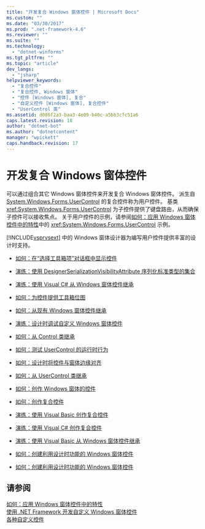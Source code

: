 ```yaml
---
title: "开发复合 Windows 窗体控件 | Microsoft Docs"
ms.custom: ""
ms.date: "03/30/2017"
ms.prod: ".net-framework-4.6"
ms.reviewer: ""
ms.suite: ""
ms.technology: 
  - "dotnet-winforms"
ms.tgt_pltfrm: ""
ms.topic: "article"
dev_langs: 
  - "jsharp"
helpviewer_keywords: 
  - "复合控件"
  - "复合控件, Windows 窗体"
  - "控件 [Windows 窗体], 复合"
  - "自定义控件 [Windows 窗体], 复合控件"
  - "UserControl 类"
ms.assetid: d086f2a3-baa3-4e09-b40c-a5bb3cfc51a6
caps.latest.revision: 18
author: "dotnet-bot"
ms.author: "dotnetcontent"
manager: "wpickett"
caps.handback.revision: 17
---
```

# 开发复合 Windows 窗体控件
可以通过组合其它 Windows 窗体控件来开发复合 Windows 窗体控件。  派生自 [System.Windows.Forms.UserControl](frlrfSystemWebUIUserControlClassTopic) 的复合控件称为用户控件。  基类 <xref:System.Windows.Forms.UserControl> 为子控件提供了键盘路由，从而确保子控件可以接收焦点。  关于用户控件的示例，请参阅[如何：应用 Windows 窗体控件中的特性](../../../../docs/framework/winforms/controls/how-to-apply-attributes-in-windows-forms-controls.md)中的 <xref:System.Windows.Forms.UserControl> 示例。  
  
 [!INCLUDE[vsprvsext](../../../../includes/vsprvsext-md.md)] 中的 Windows 窗体设计器为编写用户控件提供丰富的设计时支持。  
  
-   [如何：在“选择工具箱项”对话框中显示控件](http://msdn.microsoft.com/library/9yxtkx75\(v=vs.110\))  
  
-   [演练：使用 DesignerSerializationVisibilityAttribute 序列化标准类型的集合](http://msdn.microsoft.com/library/ms171731\(v=vs.110\))  
  
-   [演练：使用 Visual C\# 从 Windows 窗体控件继承](http://msdn.microsoft.com/en-us/library/5h0k2e6x\(v=vs.110\))  
  
-   [如何：为控件提供工具箱位图](http://msdn.microsoft.com/library/4wk1wc0a\(v=vs.110\))  
  
-   [如何：从现有 Windows 窗体控件继承](http://msdn.microsoft.com/library/7h62478z\(v=vs.110\))  
  
-   [演练：设计时调试自定义 Windows 窗体控件](http://msdn.microsoft.com/library/5ytx0z24\(v=vs.110\))  
  
-   [如何：从 Control 类继承](http://msdn.microsoft.com/library/skcysbt2\(v=vs.110\))  
  
-   [如何：测试 UserControl 的运行时行为](http://msdn.microsoft.com/library/ms171738\(v=vs.110\))  
  
-   [如何：设计时将控件与窗体边缘对齐](http://msdn.microsoft.com/library/1fxyb15b\(v=vs.110\))  
  
-   [如何：从 UserControl 类继承](http://msdn.microsoft.com/library/00ctb4z0\(v=vs.110\))  
  
-   [如何：创作 Windows 窗体的控件](http://msdn.microsoft.com/library/bs3yhkh7\(v=vs.110\))  
  
-   [如何：创作复合控件](http://msdn.microsoft.com/library/3sf86w5h\(v=vs.110\))  
  
-   [演练：使用 Visual Basic 创作复合控件](http://msdn.microsoft.com/library/c316f119\(v=vs.110\))  
  
-   [演练：使用 Visual C\# 创作复合控件](http://msdn.microsoft.com/en-us/library/a6h7e207\(v=vs.110\))  
  
-   [演练：使用 Visual Basic 从 Windows 窗体控件继承](http://msdn.microsoft.com/library/w2a8y03d\(v=vs.110\))  
  
-   [如何：创建利用设计时功能的 Windows 窗体控件](http://msdn.microsoft.com/library/307hck25\(v=vs.110\))  
  
-   [如何：创建利用设计时功能的 Windows 窗体控件](http://msdn.microsoft.com/library/307hck25\(v=vs.120\))  
  
## 请参阅  
 [如何：应用 Windows 窗体控件中的特性](../../../../docs/framework/winforms/controls/how-to-apply-attributes-in-windows-forms-controls.md)   
 [使用 .NET Framework 开发自定义 Windows 窗体控件](../../../../docs/framework/winforms/controls/developing-custom-windows-forms-controls.md)   
 [各种自定义控件](../../../../docs/framework/winforms/controls/varieties-of-custom-controls.md)
